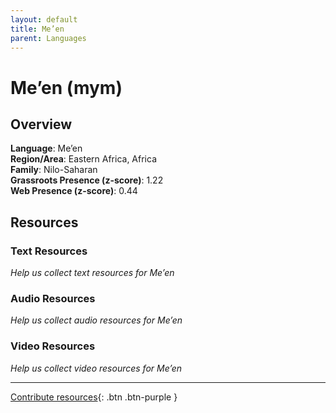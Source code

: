 ```yaml
---
layout: default
title: Me’en
parent: Languages
---
```


# Me’en (mym)

## Overview

**Language**: Me’en  
**Region/Area**: Eastern Africa, Africa  
**Family**: Nilo-Saharan  
**Grassroots Presence (z-score)**: 1.22  
**Web Presence (z-score)**: 0.44  

## Resources

### Text Resources
*Help us collect text resources for Me’en*

### Audio Resources
*Help us collect audio resources for Me’en*

### Video Resources
*Help us collect video resources for Me’en*

---

[Contribute resources](https://forms.office.com/e/1SfLJx3u1r){: .btn .btn-purple }
